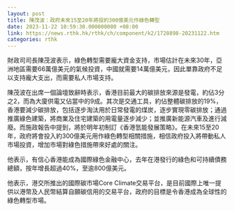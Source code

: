 ```yaml
---
layout: post
title: 陳茂波：政府未來15至20年將投約300億美元作綠色轉型
date: 2023-11-22 10:59:30.000000000 +08:00
link: https://news.rthk.hk/rthk/ch/component/k2/1728898-20231122.htm
categories: rthk
---
```


財政司司長陳茂波表示，綠色轉型需要龐大資金支持，市場估計在未來30年，亞洲地區需要66萬億美元的氣候投資，中國就需要14萬億美元，因此單靠政府不足以支持龐大支出，而需要私人市場支持。

陳茂波在出席一個論壇致辭時表示，香港目前最大的碳排放來源是發電，約佔3分之2，而為大廈供電又佔當中的9成。其次是交通工具，約佔整體碳排放的19%，香港要減少碳排放，包括逐步淘汰用於日常發電的煤炭，逐步實現零碳排放；通過推廣綠色建築，將商業及住宅建築的用電量逐步減少；並推廣新能源汽車及進行減廢。而施政報告中提到，將於明年初制訂《香港氫能發展策略》。在未來15至20年，政府將會投入約300億美元用作綠色轉型相關措施，相信政府投入將帶動私人市場投資，增加市場對綠色措施帶來好處的關注。

他表示，有信心香港能成為國際綠色金融中心，去年在港發行的綠色和可持續債務總額，按年增長超過40%，至逾800億美元。

他表示，港交所推出的國際碳市場Core Climate交易平台，是目前國際上唯一提供以港幣及人民幣結算自願碳信用的交易平台，政府的目標是令香港成為全球性的綠色轉型市場。
